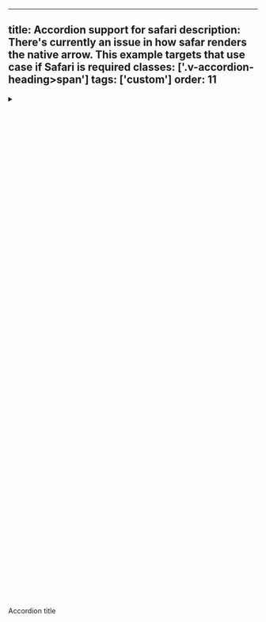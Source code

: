 <!--
 *              Copyright (c) 2025 Visa, Inc.
 *
 * Licensed under the Apache License, Version 2.0 (the "License");
 * you may not use this file except in compliance with the License.
 * You may obtain a copy of the License at
 *
 *         http://www.apache.org/licenses/LICENSE-2.0
 *
 * Unless required by applicable law or agreed to in writing, software
 * distributed under the License is distributed on an "AS IS" BASIS,
 * WITHOUT WARRANTIES OR CONDITIONS OF ANY KIND, either express or implied.
 * See the License for the specific language governing permissions and
 * limitations under the License.
 *
 -->
---
title: Accordion support for safari 
description: There's currently an issue in how safar renders the native arrow. This example targets that use case if Safari is required 
classes: ['.v-accordion-heading>span']
tags: ['custom']
order: 11
---

<details class="v-accordion">
  <summary class="v-button v-button-secondary v-button-large v-accordion-heading">
    <span class="v-flex v-flex-row v-justify-content-center">
      <svg aria-hidden="true" class="v-icon v-icon-visa v-icon-tiny v-accordion-toggle-icon v-accordion-toggle-icon-closed" focusable="false" viewbox="0 0 16 16">
        <use href="#visa-chevron-right-tiny">
        </use>
      </svg>
      <svg aria-hidden="true" class="v-icon v-icon-visa v-icon-tiny v-accordion-toggle-icon v-accordion-toggle-icon-open" focusable="false" viewbox="0 0 16 16">
        <use href="#visa-chevron-down-tiny">
        </use>
      </svg>
      Accordion title
    </span>
  </summary>
  <div class="v-accordion-panel">
    <p>This is required text that describes the accordion section in more detail.</p>
  </div>
</details>
